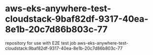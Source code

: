 # aws-eks-anywhere-test-cloudstack-9baf82df-9317-40ea-8e1b-20c7d86b803c-77
repository for use with E2E test job aws-eks-anywhere-test-cloudstack:9baf82df-9317-40ea-8e1b-20c7d86b803c-77
